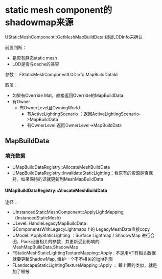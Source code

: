 # static mesh component的shadowmap来源
UStaticMeshComponent::GetMeshMapBuildData:根据LODInfo来确认

前置判断：
- 是否有静态static mesh
- LOD是否与cache的兼容

参数：
FStaticMeshComponentLODInfo.MapBuildDataId

取值：
- 如果有Override Mat，直接返回Override的MapBuildData
- 有Owner
  - 有OwnerLevel且OwningWorld
    - 有ActiveLightingScenario ：返回ActiveLightingScenario->MapBuildData
    - 有OwnerLevel:返回OwnerLevel->MapBuildData

## MapBuildData
### 填充数据
- UMapBuildDataRegistry::AllocateMeshBuildData
- UMapBuildDataRegistry::InvalidateStaticLighting：看原有的资源是否保持，如果保持的话就更新到MeshMapBuildData

#### UMapBuildDataRegistry::AllocateMeshBuildData
途径：
- UInstancedStaticMeshComponent::ApplyLightMapping （InstancedStaticMesh）
- ULevel::HandleLegacyMapBuildData : GComponentsWithLegacyLightmaps上的 LegacyMeshData直接copy
- UModel::ApplyStaticLighting ：Surface Lightmap / ShadowMap 进行合图，Pack设置相关的参数，并更新受到影响的MeshMapBuildData.ShadowMap
- FStaticMeshStaticLightingTextureMapping::Apply : 不是用VT有相关数据就要更新ShadowMap, 维护一个不不相关的light列表
- FLandscapeStaticLightingTextureMapping::Apply ： 跟上面的类似，就是加了植被